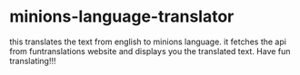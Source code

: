 # minions-language-translator
this translates the text from english to minions language. it fetches the api from funtranslations website and displays you the translated text. Have fun translating!!!
